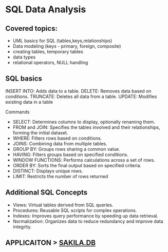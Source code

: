 # SQL Data Analysis 

## Covered topics:
- UML basics for SQL (tables,keys,relationships)
- Data modeling (keys - primary, foreign, composite)
- creating tables, temporary tables
- data types
- relational operators, NULL handling

## SQL basics

INSERT INTO: Adds data to a table.
DELETE: Removes data based on conditions.
TRUNCATE: Deletes all data from a table.
UPDATE: Modifies existing data in a table

Commands
- SELECT: Determines columns to display, optionally renaming them.
- FROM and JOIN: Specifies the tables involved and their relationships, forming the initial dataset.
- WHERE: Filters rows based on conditions.
- JOINS: Combining data from multiple tables.
- GROUP BY: Groups rows sharing a common value.
- HAVING: Filters groups based on specified conditions.
- WINDOW FUNCTIONS: Performs calculations across a set of rows.
- ORDER BY: Sorts the final output based on specified criteria.
- DISTINCT: Displays unique rows.
- LIMIT: Restricts the number of rows returned

## Additional SQL Concepts
- Views: Virtual tables derived from SQL queries.
- Procedures: Reusable SQL scripts for complex operations.
- Indexes: Improves query performance by speeding up data retrieval.
- Normalization: Organizes data to reduce redundancy and improve data integrity.


## APPLICAITON > [SAKILA.DB](https://dev.mysql.com/doc/sakila/en/sakila-structure.html)
